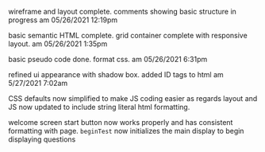 wireframe and layout complete. comments showing basic structure in progress am 05/26/2021 12:19pm

basic semantic HTML complete.  grid container complete with responsive layout. am 05/26/2021 1:35pm

basic pseudo code done. format css.  am 05/26/2021 6:31pm

refined ui appearance with shadow box.  added ID tags to html am 5/27/2021 7:02am

CSS defaults now simplified to make JS coding easier as regards layout and JS now updated to include string literal html formatting.

welcome screen start button now works properly and has consistent formatting with page. `beginTest` now initializes the main display to begin displaying questions